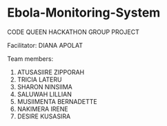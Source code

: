 # Ebola-Monitoring-System

CODE QUEEN HACKATHON GROUP PROJECT

Facilitator: DIANA APOLAT

Team members:
1. ATUSASIIRE ZIPPORAH
2. TRICIA LATERU
3. SHARON NINSIIMA
4. SALUWAH LILLIAN
5. MUSIIMENTA BERNADETTE
6. NAKIMERA IRENE
7. DESIRE KUSASIRA


